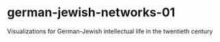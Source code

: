 # german-jewish-networks-01
Visualizations for German-Jewish intellectual life in the twentieth century
